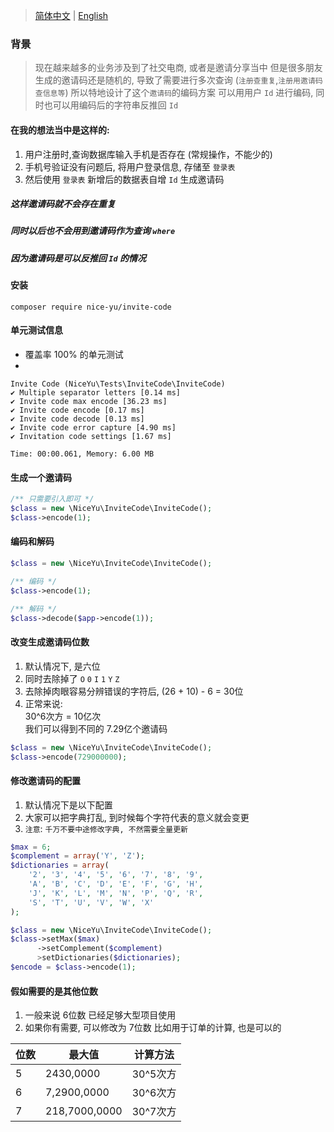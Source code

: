 > [简体中文](README.zh-CN.md) | [English](README.md)
### 背景
> 现在越来越多的业务涉及到了社交电商, 或者是邀请分享当中
> 但是很多朋友生成的邀请码还是随机的, 导致了需要进行多次查询 (`注册查重复`,`注册用邀请码查信息等`)
> 所以特地设计了这个`邀请码`的编码方案
> 可以用用户 `Id` 进行编码, 同时也可以用编码后的字符串反推回 `Id`

#### 在我的想法当中是这样的:<br/>
1. 用户注册时,查询数据库输入手机是否存在 (常规操作，不能少的)<br/>
2. 手机号验证没有问题后, 将用户登录信息, 存储至 `登录表`<br/>
3. 然后使用 `登录表` 新增后的数据表自增 `Id` 生成邀请码<br/>

##### 这样邀请码就不会存在重复<br/>
##### 同时以后也不会用到邀请码作为查询 `where`<br/>
##### 因为邀请码是可以反推回 `Id` 的情况<br/>

#### 安装
```
composer require nice-yu/invite-code
```

#### 单元测试信息
- 覆盖率 100% 的单元测试
- 
```
Invite Code (NiceYu\Tests\InviteCode\InviteCode)
✔ Multiple separator letters [0.14 ms]
✔ Invite code max encode [36.23 ms]
✔ Invite code encode [0.17 ms]
✔ Invite code decode [0.13 ms]
✔ Invite code error capture [4.90 ms]
✔ Invitation code settings [1.67 ms]

Time: 00:00.061, Memory: 6.00 MB
```

#### 生成一个邀请码
```php
/** 只需要引入即可 */
$class = new \NiceYu\InviteCode\InviteCode();
$class->encode(1);
```

#### 编码和解码
```php
$class = new \NiceYu\InviteCode\InviteCode();

/** 编码 */
$class->encode(1);

/** 解码 */
$class->decode($app->encode(1));
```

#### 改变生成邀请码位数
1. 默认情况下, 是六位
2. 同时去除掉了 `O` `0` `I` `1` `Y` `Z`
3. 去除掉肉眼容易分辨错误的字符后, (26 + 10) - 6 = 30位
4. 正常来说:<br/>
    30^6次方 = 10亿次<br/>
    我们可以得到不同的 7.29亿个邀请码<br/>
```php
$class = new \NiceYu\InviteCode\InviteCode();
$class->encode(729000000);
```

#### 修改邀请码的配置
1. 默认情况下是以下配置
2. 大家可以把字典打乱, 到时候每个字符代表的意义就会变更
3. `注意`: `千万不要中途修改字典, 不然需要全量更新`
```php
$max = 6;
$complement = array('Y', 'Z');
$dictionaries = array(
    '2', '3', '4', '5', '6', '7', '8', '9',
    'A', 'B', 'C', 'D', 'E', 'F', 'G', 'H',
    'J', 'K', 'L', 'M', 'N', 'P', 'Q', 'R',
    'S', 'T', 'U', 'V', 'W', 'X'
);

$class = new \NiceYu\InviteCode\InviteCode();
$class->setMax($max)
      ->setComplement($complement)
      >setDictionaries($dictionaries);
$encode = $class->encode(1);
```

#### 假如需要的是其他位数
1. 一般来说 6位数 已经足够大型项目使用
2. 如果你有需要, 可以修改为 7位数 比如用于订单的计算, 也是可以的

| 位数  | 最大值           | 计算方法   |
|-----|---------------|--------|
| 5   | 2430,0000     | 30^5次方 |
| 6   | 7,2900,0000   | 30^6次方 |
| 7   | 218,7000,0000 | 30^7次方 |

